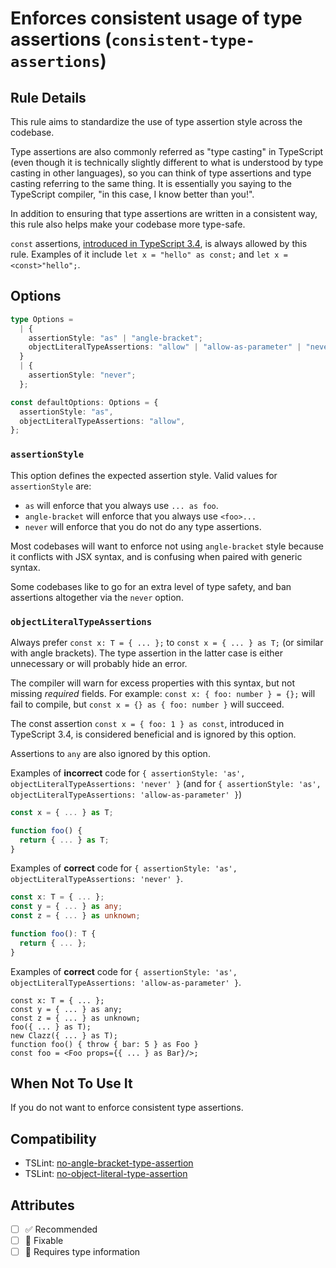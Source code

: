 # Enforces consistent usage of type assertions (`consistent-type-assertions`)

## Rule Details

This rule aims to standardize the use of type assertion style across the
codebase.

Type assertions are also commonly referred as "type casting" in TypeScript (even
though it is technically slightly different to what is understood by type
casting in other languages), so you can think of type assertions and type
casting referring to the same thing. It is essentially you saying to the
TypeScript compiler, "in this case, I know better than you!".

In addition to ensuring that type assertions are written in a consistent way,
this rule also helps make your codebase more type-safe.

`const` assertions,
[introduced in TypeScript 3.4](https://www.typescriptlang.org/docs/handbook/release-notes/typescript-3-4.html#const-assertions),
is always allowed by this rule. Examples of it include
`let x = "hello" as const;` and `let x = <const>"hello";`.

## Options

```ts
type Options =
  | {
    assertionStyle: "as" | "angle-bracket";
    objectLiteralTypeAssertions: "allow" | "allow-as-parameter" | "never";
  }
  | {
    assertionStyle: "never";
  };

const defaultOptions: Options = {
  assertionStyle: "as",
  objectLiteralTypeAssertions: "allow",
};
```

### `assertionStyle`

This option defines the expected assertion style. Valid values for
`assertionStyle` are:

- `as` will enforce that you always use `... as foo`.
- `angle-bracket` will enforce that you always use `<foo>...`
- `never` will enforce that you do not do any type assertions.

Most codebases will want to enforce not using `angle-bracket` style because it
conflicts with JSX syntax, and is confusing when paired with generic syntax.

Some codebases like to go for an extra level of type safety, and ban assertions
altogether via the `never` option.

### `objectLiteralTypeAssertions`

Always prefer `const x: T = { ... };` to `const x = { ... } as T;` (or similar
with angle brackets). The type assertion in the latter case is either
unnecessary or will probably hide an error.

The compiler will warn for excess properties with this syntax, but not missing
_required_ fields. For example: `const x: { foo: number } = {};` will fail to
compile, but `const x = {} as { foo: number }` will succeed.

The const assertion `const x = { foo: 1 } as const`, introduced in TypeScript
3.4, is considered beneficial and is ignored by this option.

Assertions to `any` are also ignored by this option.

Examples of **incorrect** code for
`{ assertionStyle: 'as', objectLiteralTypeAssertions: 'never' }` (and for
`{ assertionStyle: 'as', objectLiteralTypeAssertions: 'allow-as-parameter' }`)

```ts
const x = { ... } as T;

function foo() {
  return { ... } as T;
}
```

Examples of **correct** code for
`{ assertionStyle: 'as', objectLiteralTypeAssertions: 'never' }`.

```ts
const x: T = { ... };
const y = { ... } as any;
const z = { ... } as unknown;

function foo(): T {
  return { ... };
}
```

Examples of **correct** code for
`{ assertionStyle: 'as', objectLiteralTypeAssertions: 'allow-as-parameter' }`.

```tsx
const x: T = { ... };
const y = { ... } as any;
const z = { ... } as unknown;
foo({ ... } as T);
new Clazz({ ... } as T);
function foo() { throw { bar: 5 } as Foo }
const foo = <Foo props={{ ... } as Bar}/>;
```

## When Not To Use It

If you do not want to enforce consistent type assertions.

## Compatibility

- TSLint:
  [no-angle-bracket-type-assertion](https://palantir.github.io/tslint/rules/no-angle-bracket-type-assertion/)
- TSLint:
  [no-object-literal-type-assertion](https://palantir.github.io/tslint/rules/no-object-literal-type-assertion/)

## Attributes

- [ ] ✅ Recommended
- [ ] 🔧 Fixable
- [ ] 💭 Requires type information
